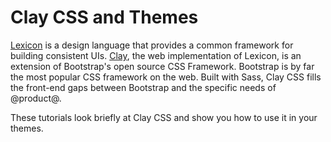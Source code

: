 # Clay CSS and Themes [](id=clay-css-and-themes)

[Lexicon](https://lexicondesign.io/) 
is a design language that provides a common framework for building consistent 
UIs.
[Clay](https://claycss.com/), 
the web implementation of Lexicon, is an extension of Bootstrap's open source 
CSS Framework. Bootstrap is by far the most popular CSS framework on the web. 
Built with Sass, Clay CSS fills the front-end gaps between Bootstrap and the 
specific needs of @product@.

These tutorials look briefly at Clay CSS and show you how to use it in your 
themes. 
